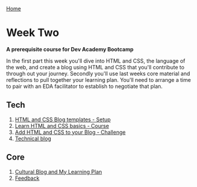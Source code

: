 [Home](../README.md)

# Week Two

__A prerequisite course for Dev Academy Bootcamp__

In the first part this week you'll dive into HTML and CSS, the language of the web, and create a blog using HTML and CSS that you'll contribute to through out your journey. Secondly you'll use last weeks core material and reflections to  pull together your learning plan. You'll need to arrange a time to pair with an EDA facilitator to establish to negotiate that plan.


## Tech

1. [HTML and CSS Blog templates - Setup](html-css-blog-template-setup.md)  
2. [Learn HTML and CSS basics - Course](html-css-intro-course.md)       
3. [Add HTML and CSS to your Blog - Challenge](html-css-add-to-blog-challenge.md)   
4. [Technical blog](blog-week2-technical.md)  



## Core 
1. [Cultural Blog and My Learning Plan](core-learning-plan.md)  
2. [Feedback](../feedback.md)  
  


